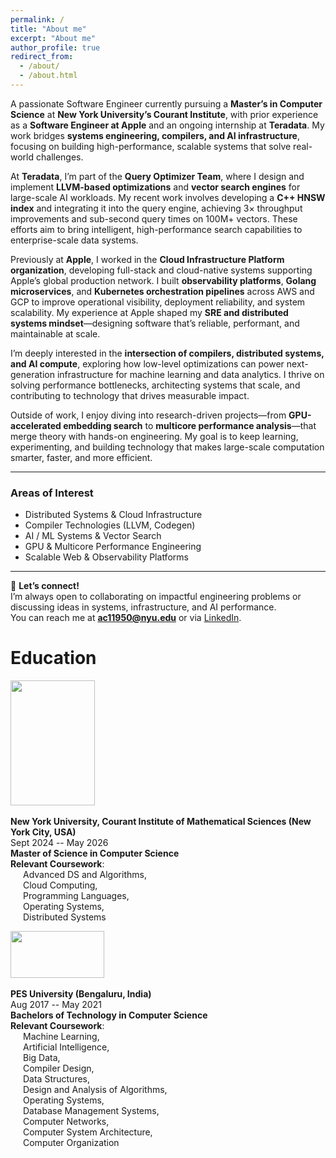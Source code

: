 ```yaml
---
permalink: /
title: "About me"
excerpt: "About me"
author_profile: true
redirect_from: 
  - /about/
  - /about.html
---
```


A passionate Software Engineer currently pursuing a **Master’s in Computer Science** at **New York University’s Courant Institute**, with prior experience as a **Software Engineer at Apple** and an ongoing internship at **Teradata**. My work bridges **systems engineering, compilers, and AI infrastructure**, focusing on building high-performance, scalable systems that solve real-world challenges.

At **Teradata**, I’m part of the **Query Optimizer Team**, where I design and implement **LLVM-based optimizations** and **vector search engines** for large-scale AI workloads. My recent work involves developing a **C++ HNSW index** and integrating it into the query engine, achieving 3× throughput improvements and sub-second query times on 100M+ vectors. These efforts aim to bring intelligent, high-performance search capabilities to enterprise-scale data systems.

Previously at **Apple**, I worked in the **Cloud Infrastructure Platform organization**, developing full-stack and cloud-native systems supporting Apple’s global production network. I built **observability platforms**, **Golang microservices**, and **Kubernetes orchestration pipelines** across AWS and GCP to improve operational visibility, deployment reliability, and system scalability. My experience at Apple shaped my **SRE and distributed systems mindset**—designing software that’s reliable, performant, and maintainable at scale.

I’m deeply interested in the **intersection of compilers, distributed systems, and AI compute**, exploring how low-level optimizations can power next-generation infrastructure for machine learning and data analytics. I thrive on solving performance bottlenecks, architecting systems that scale, and contributing to technology that drives measurable impact.

Outside of work, I enjoy diving into research-driven projects—from **GPU-accelerated embedding search** to **multicore performance analysis**—that merge theory with hands-on engineering. My goal is to keep learning, experimenting, and building technology that makes large-scale computation smarter, faster, and more efficient.

---

### **Areas of Interest**
* Distributed Systems & Cloud Infrastructure  
* Compiler Technologies (LLVM, Codegen)  
* AI / ML Systems & Vector Search  
* GPU & Multicore Performance Engineering  
* Scalable Web & Observability Platforms  

---

💬 **Let’s connect!**  
I’m always open to collaborating on impactful engineering problems or discussing ideas in systems, infrastructure, and AI performance.  
You can reach me at **[ac11950@nyu.edu](mailto:ac11950@nyu.edu)** or via [LinkedIn](https://www.linkedin.com/in/abhishek-chigurupati/).

  

# Education

<img width="135" height="200" src="https://abhishekch47.github.io/images/NYUCourant.jpg"/> <br>
<br>
<b>New York University, Courant Institute of Mathematical Sciences (New York City, USA)</b> <br>
Sept 2024 -- May 2026<br>
**Master of Science in Computer Science**  
**Relevant Coursework**:  
<span style="display: block; padding-left: 20px;">Advanced DS and Algorithms,</span>
<span style="display: block; padding-left: 20px;">Cloud Computing,</span>
<span style="display: block; padding-left: 20px;">Programming Languages,</span>
<span style="display: block; padding-left: 20px;">Operating Systems,</span>
<span style="display: block; padding-left: 20px;">Distributed Systems</span>




<img width="150" height="75" src="https://abhishekch47.github.io/images/pes.jpg"/> <br>
<br>
<b>PES University (Bengaluru, India)</b> <br>
Aug 2017 -- May 2021<br>
**Bachelors of Technology in Computer Science**<br>
**Relevant Coursework**:  
<span style="display: block; padding-left: 20px;">Machine Learning,</span>
<span style="display: block; padding-left: 20px;">Artificial Intelligence,</span>
<span style="display: block; padding-left: 20px;">Big Data,</span>
<span style="display: block; padding-left: 20px;">Compiler Design,</span>
<span style="display: block; padding-left: 20px;">Data Structures,</span>
<span style="display: block; padding-left: 20px;">Design and Analysis of Algorithms,</span>
<span style="display: block; padding-left: 20px;">Operating Systems,</span>
<span style="display: block; padding-left: 20px;">Database Management Systems,</span>
<span style="display: block; padding-left: 20px;">Computer Networks,</span>
<span style="display: block; padding-left: 20px;">Computer System Architecture,</span>
<span style="display: block; padding-left: 20px;">Computer Organization</span>




